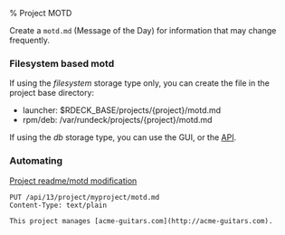 % Project MOTD

Create a `motd.md` (Message of the Day) for information that may change frequently.


### Filesystem based motd

If using the *filesystem* storage type only, you can create the file in the project base directory:

* launcher: $RDECK_BASE/projects/{project}/motd.md
* rpm/deb: /var/rundeck/projects/{project}/motd.md

If using the *db* storage type, you can use the GUI, or the [API](#api-usage).

### Automating

[Project readme/motd modification](../../api/index.html#project-readme-file)

    PUT /api/13/project/myproject/motd.md
    Content-Type: text/plain

    This project manages [acme-guitars.com](http://acme-guitars.com).
